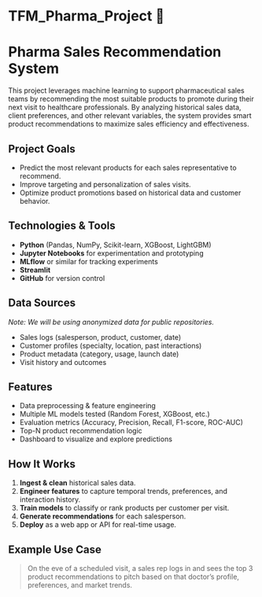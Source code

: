 # TFM_Pharma_Project 💊 

# Pharma Sales Recommendation System

This project leverages machine learning to support pharmaceutical sales teams by recommending the most suitable products to promote during their next visit to healthcare professionals. By analyzing historical sales data, client preferences, and other relevant variables, the system provides smart product recommendations to maximize sales efficiency and effectiveness.

## Project Goals

- Predict the most relevant products for each sales representative to recommend.
- Improve targeting and personalization of sales visits.
- Optimize product promotions based on historical data and customer behavior.

## Technologies & Tools

- **Python** (Pandas, NumPy, Scikit-learn, XGBoost, LightGBM)
- **Jupyter Notebooks** for experimentation and prototyping
- **MLflow** or similar for tracking experiments
- **Streamlit** 
- **GitHub** for version control

## Data Sources

*Note: We will be using anonymized data for public repositories.*

- Sales logs (salesperson, product, customer, date)
- Customer profiles (specialty, location, past interactions)
- Product metadata (category, usage, launch date)
- Visit history and outcomes

## Features

- Data preprocessing & feature engineering
- Multiple ML models tested (Random Forest, XGBoost, etc.)
- Evaluation metrics (Accuracy, Precision, Recall, F1-score, ROC-AUC)
- Top-N product recommendation logic
- Dashboard to visualize and explore predictions

## How It Works

1. **Ingest & clean** historical sales data.
2. **Engineer features** to capture temporal trends, preferences, and interaction history.
3. **Train models** to classify or rank products per customer per visit.
4. **Generate recommendations** for each salesperson.
5. **Deploy** as a web app or API for real-time usage.

## Example Use Case

> On the eve of a scheduled visit, a sales rep logs in and sees the top 3 product recommendations to pitch based on that doctor’s profile, preferences, and market trends.


